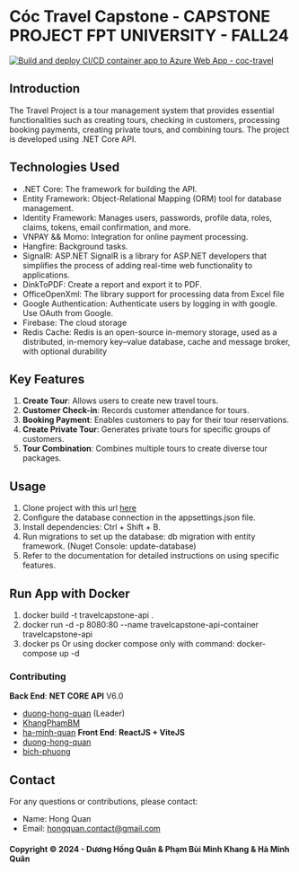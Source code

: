 # Cóc Travel Capstone - CAPSTONE PROJECT FPT UNIVERSITY - FALL24
[![Build and deploy CI/CD container app to Azure Web App - coc-travel](https://github.com/duong-hong-quan/TravelCapstone.BackEnd/actions/workflows/dev_coc-travel.yml/badge.svg)](https://github.com/duong-hong-quan/TravelCapstone.BackEnd/actions/workflows/dev_coc-travel.yml)

## Introduction
The Travel Project is a tour management system that provides essential functionalities such as creating tours, checking in customers, processing booking payments, creating private tours, and combining tours. The project is developed using .NET Core API.

## Technologies Used
- .NET Core: The framework for building the API.
- Entity Framework: Object-Relational Mapping (ORM) tool for database management.
- Identity Framework: Manages users, passwords, profile data, roles, claims, tokens, email confirmation, and more.
- VNPAY && Momo: Integration for online payment processing.
- Hangfire: Background tasks.
- SignalR: ASP.NET SignalR is a library for ASP.NET developers that simplifies the process of adding real-time web functionality to applications.
- DinkToPDF: Create a report and export it to PDF.
- OfficeOpenXml: The library support for processing data from Excel file
- Google Authentication: Authenticate users by logging in with google. Use OAuth from Google.
- Firebase: The cloud storage
- Redis Cache: Redis is an open-source in-memory storage, used as a distributed, in-memory key–value database, cache and message broker, with optional durability

## Key Features
1. **Create Tour**: Allows users to create new travel tours.
2. **Customer Check-in**: Records customer attendance for tours.
3. **Booking Payment**: Enables customers to pay for their tour reservations.
4. **Create Private Tour**: Generates private tours for specific groups of customers.
5. **Tour Combination**: Combines multiple tours to create diverse tour packages.

## Usage
1. Clone project with this url [here](https://github.com/TravelCapstone/TravelCapstone.BackEnd.git)
2. Configure the database connection in the appsettings.json file.
3. Install dependencies: Ctrl + Shift + B.
4. Run migrations to set up the database: db migration with entity framework. (Nuget Console: update-database)
5. Refer to the documentation for detailed instructions on using specific features.

## Run App with Docker
1. docker build -t travelcapstone-api .
2. docker run -d -p 8080:80 --name travelcapstone-api-container travelcapstone-api
3. docker ps
Or using docker compose only with command: docker-compose up -d

### Contributing
**Back End**: **NET CORE API** V6.0
- [duong-hong-quan](https://github.com/duong-hong-quan) (Leader)
- [KhangPhamBM](https://github.com/KhangPhamBM)
- [ha-minh-quan](https://github.com/ha-minh-quan)
**Front End**: **ReactJS + ViteJS**
- [duong-hong-quan](https://github.com/duong-hong-quan)
- [bich-phuong](https://github.com/phuong1304)
## Contact
For any questions or contributions, please contact:
- Name: Hong Quan
- Email: hongquan.contact@gmail.com

#### Copyright &#169; 2024 - Dương Hồng Quân & Phạm Bùi Minh Khang & Hà Minh Quân
